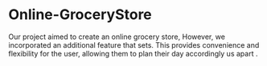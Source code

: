 # Online-GroceryStore
Our project aimed to create an online grocery store, However, we incorporated an additional feature that sets. This provides convenience and flexibility for the user, allowing them to plan their day accordingly us apart .
